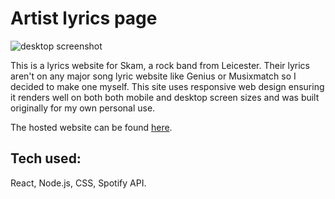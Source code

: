 # Artist lyrics page

![desktop screenshot](https://github.com/sjdmurden/artist-lyrics/blob/main/image.jpg?raw=true)

This is a lyrics website for Skam, a rock band from Leicester. Their lyrics aren't on any major song lyric website like Genius or Musixmatch so I decided to make one myself. This site uses responsive web design ensuring it renders well on both both mobile and desktop screen sizes and was built originally for my own personal use.

The hosted website can be found [here](https://skam-lyrics-sjdm.netlify.app/).

## Tech used:
React, Node.js, CSS, Spotify API.

